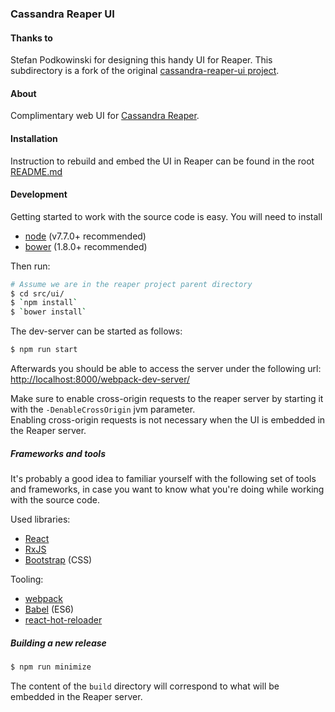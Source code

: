 ### Cassandra Reaper UI

#### Thanks to

Stefan Podkowinski for designing this handy UI for Reaper.
This subdirectory is a fork of the original [cassandra-reaper-ui project](https://github.com/spodkowinski/cassandra-reaper-ui).

#### About

Complimentary web UI for [Cassandra Reaper](https://github.com/thelastpickle/cassandra-reaper).

#### Installation

Instruction to rebuild and embed the UI in Reaper can be found in the root [README.md](https://github.com/thelastpickle/cassandra-reaper/README.md)

#### Development

Getting started to work with the source code is easy. You will need to install

* [node](https://nodejs.org/) (v7.7.0+ recommended)
* [bower](http://bower.io/) (1.8.0+ recommended)

Then run:

```bash
# Assume we are in the reaper project parent directory
$ cd src/ui/
$ `npm install`
$ `bower install`
```

The dev-server can be started as follows:

```bash
$ npm run start
```

Afterwards you should be able to access the server under the following url: [http://localhost:8000/webpack-dev-server/](http://localhost:8000/webpack-dev-server/)


Make sure to enable cross-origin requests to the reaper server by starting it with the `-DenableCrossOrigin` jvm parameter.  
Enabling cross-origin requests is not necessary when the UI is embedded in the Reaper server.  

##### Frameworks and tools

It's probably a good idea to familiar yourself with the following set of tools and frameworks, in case you want to know what you're doing while working with the source code.

Used libraries:
* [React](https://facebook.github.io/react/)
* [RxJS](https://github.com/Reactive-Extensions/RxJS)
* [Bootstrap](http://getbootstrap.com/) (CSS)

Tooling:
* [webpack](http://webpack.github.io/)
* [Babel](http://babeljs.io/) (ES6)
* [react-hot-reloader](gaearon.github.io/react-hot-loader/)

##### Building a new release

```bash
$ npm run minimize
```

The content of the `build` directory will correspond to what will be embedded in the Reaper server.
